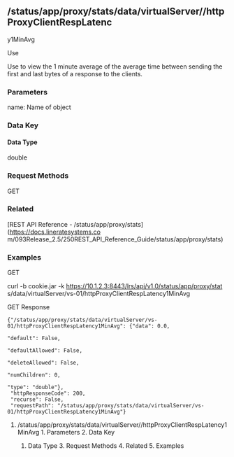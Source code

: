 ## /status/app/proxy/stats/data/virtualServer/<name>/httpProxyClientRespLatenc
y1MinAvg

Use

Use to view the 1 minute average of the average time between sending the first
and last bytes of a response to the clients.

### Parameters

name: Name of object

### Data Key

#### Data Type

double

### Request Methods

GET

### Related

[REST API Reference - /status/app/proxy/stats](https://docs.lineratesystems.co
m/093Release_2.5/250REST_API_Reference_Guide/status/app/proxy/stats)

### Examples

GET

curl -b cookie.jar -k https://10.1.2.3:8443/lrs/api/v1.0/status/app/proxy/stat
s/data/virtualServer/vs-01/httpProxyClientRespLatency1MinAvg

GET Response

    
    {"/status/app/proxy/stats/data/virtualServer/vs-01/httpProxyClientRespLatency1MinAvg": {"data": 0.0,
                                                                                          "default": False,
                                                                                          "defaultAllowed": False,
                                                                                          "deleteAllowed": False,
                                                                                          "numChildren": 0,
                                                                                          "type": "double"},
     "httpResponseCode": 200,
     "recurse": False,
     "requestPath": "/status/app/proxy/stats/data/virtualServer/vs-01/httpProxyClientRespLatency1MinAvg"}
    

  1. /status/app/proxy/stats/data/virtualServer/<name>/httpProxyClientRespLatency1MinAvg
    1. Parameters
    2. Data Key
      1. Data Type
    3. Request Methods
    4. Related
    5. Examples


